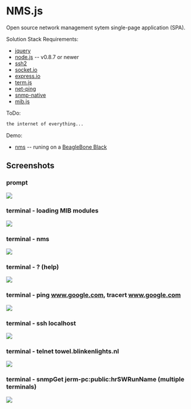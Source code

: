 NMS.js
======

Open source network management sytem single-page application (SPA).


Solution Stack Requirements:
* [jquery](http://jquery.com/)
* [node.js](http://nodejs.org/) -- v0.8.7 or newer
* [ssh2](https://github.com/mscdex/ssh2)
* [socket.io](https://github.com/LearnBoost/socket.io)
* [express.io](https://github.com/techpines/express.io)
* [term.js](https://github.com/chjj/term.js)
* [net-ping](https://npmjs.org/package/net-ping/)
* [snmp-native](https://github.com/calmh/node-snmp-native)
* [mib.js](https://github.com/PrimeEuler/NMS.js/tree/master/tools/SNMP/lib)

ToDo:
```bash
the internet of everything...
```
Demo:
* [nms](https://nms.ddns.net:8443/) -- runing on a [BeagleBone Black](http://beagleboard.org/Products/BeagleBone+Black)

## Screenshots

### prompt

![](https://raw.githubusercontent.com/PrimeEuler/NMS.js/master/demo/screen01.png)

### terminal - loading MIB modules

![](https://raw.githubusercontent.com/PrimeEuler/NMS.js/master/demo/screen02.png)


### terminal - nms

![](https://raw.githubusercontent.com/PrimeEuler/NMS.js/master/demo/screen03.png)

### terminal - ? (help)

![](https://raw.githubusercontent.com/PrimeEuler/NMS.js/master/demo/screen04.png)

### terminal - ping www.google.com, tracert www.google.com

![](https://raw.githubusercontent.com/PrimeEuler/NMS.js/master/demo/screen05.png)

### terminal - ssh localhost

![](https://raw.githubusercontent.com/PrimeEuler/NMS.js/master/demo/screen06.png)

### terminal - telnet towel.blinkenlights.nl

![](https://raw.githubusercontent.com/PrimeEuler/NMS.js/master/demo/screen07.png)

### terminal - snmpGet jerm-pc:public:hrSWRunName (multiple terminals)

![](https://raw.githubusercontent.com/PrimeEuler/NMS.js/master/demo/screen08.png)




